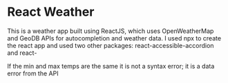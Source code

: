 # React Weather

This is a weather app built using ReactJS, which uses OpenWeatherMap and GeoDB APIs for autocompletion and weather data.
I used npx to create the react app and used two other packages: react-accessible-accordion and react-

If the min and max temps are the same it is not a syntax error; it is a data error from the API
